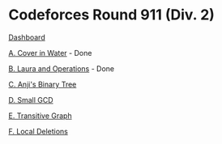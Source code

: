 # Codeforces Round 911 (Div. 2)

[Dashboard](https://codeforces.com/contest/1900)

[A. Cover in Water](https://codeforces.com/contest/1900/problem/A) - Done

[B. Laura and Operations](https://codeforces.com/contest/1900/problem/B) - Done

[C. Anji's Binary Tree](https://codeforces.com/contest/1900/problem/C)

[D. Small GCD](https://codeforces.com/contest/1900/problem/D)

[E. Transitive Graph](https://codeforces.com/contest/1900/problem/E)

[F. Local Deletions](https://codeforces.com/contest/1900/problem/F)
